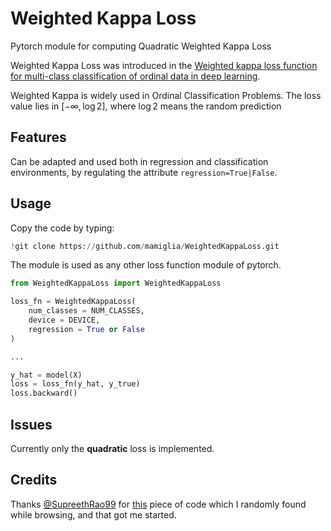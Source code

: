 # Weighted Kappa Loss
 Pytorch module for computing Quadratic Weighted Kappa Loss


Weighted Kappa Loss was introduced in the [Weighted kappa loss function for multi-class classification of ordinal data in deep learning](https://www.sciencedirect.com/science/article/abs/pii/S0167865517301666). 

Weighted Kappa is widely used in Ordinal Classification Problems. The loss value lies in $[-\infty, \log 2]$, where $\log 2$ means the random prediction

## Features
Can be adapted and used both in regression and classification environments, by regulating the attribute `regression=True|False`. 

## Usage
Copy the code by typing:

```python
!git clone https://github.com/mamiglia/WeightedKappaLoss.git
```

The module is used as any other loss function module of pytorch.

```python
from WeightedKappaLoss import WeightedKappaLoss

loss_fn = WeightedKappaLoss(
    num_classes = NUM_CLASSES, 
    device = DEVICE,
    regression = True or False
)

...

y_hat = model(X)
loss = loss_fn(y_hat, y_true)
loss.backward()
```

## Issues

Currently only the **quadratic** loss is implemented.

## Credits

Thanks [@SupreethRao99](https://github.com/SupreethRao99) for [this](https://gist.github.com/SupreethRao99/2e85884dad433a6b381f966fea7a6658) piece of code which I randomly found while browsing, and that got me started.